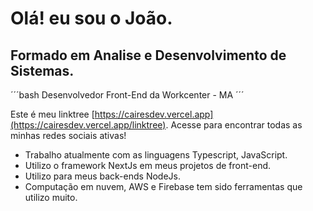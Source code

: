 # Olá! eu sou o João.
## Formado em Analise e Desenvolvimento de Sistemas.
´´´bash Desenvolvedor Front-End da Workcenter - MA ´´´

Este é meu linktree [https://cairesdev.vercel.app](https://cairesdev.vercel.app/linktree).
Acesse para encontrar todas as minhas redes sociais ativas!


- Trabalho atualmente com as linguagens Typescript, JavaScript.
- Utilizo o framework NextJs em meus projetos de front-end.
- Utilizo para meus back-ends NodeJs.
- Computação em nuvem, AWS e Firebase tem sido ferramentas que utilizo muito.
